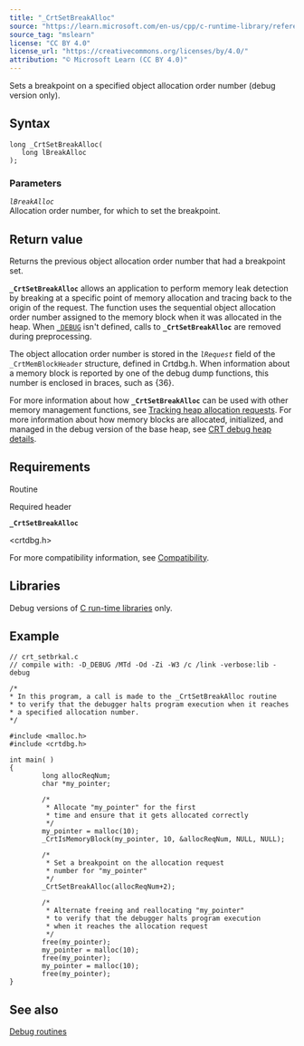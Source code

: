 ```yaml
---
title: "_CrtSetBreakAlloc"
source: "https://learn.microsoft.com/en-us/cpp/c-runtime-library/reference/crtsetbreakalloc?view=msvc-170"
source_tag: "mslearn"
license: "CC BY 4.0"
license_url: "https://creativecommons.org/licenses/by/4.0/"
attribution: "© Microsoft Learn (CC BY 4.0)"
---
```

Sets a breakpoint on a specified object allocation order number (debug version only).

## Syntax

```
long _CrtSetBreakAlloc(
   long lBreakAlloc
);
```

### Parameters

_`lBreakAlloc`_  
Allocation order number, for which to set the breakpoint.

## Return value

Returns the previous object allocation order number that had a breakpoint set.

**`_CrtSetBreakAlloc`** allows an application to perform memory leak detection by breaking at a specific point of memory allocation and tracing back to the origin of the request. The function uses the sequential object allocation order number assigned to the memory block when it was allocated in the heap. When [`_DEBUG`](https://learn.microsoft.com/en-us/cpp/c-runtime-library/debug?view=msvc-170) isn't defined, calls to **`_CrtSetBreakAlloc`** are removed during preprocessing.

The object allocation order number is stored in the _`lRequest`_ field of the `_CrtMemBlockHeader` structure, defined in Crtdbg.h. When information about a memory block is reported by one of the debug dump functions, this number is enclosed in braces, such as {36}.

For more information about how **`_CrtSetBreakAlloc`** can be used with other memory management functions, see [Tracking heap allocation requests](https://learn.microsoft.com/en-us/cpp/c-runtime-library/crt-debug-heap-details?view=msvc-170#track-heap-allocation-requests). For more information about how memory blocks are allocated, initialized, and managed in the debug version of the base heap, see [CRT debug heap details](https://learn.microsoft.com/en-us/cpp/c-runtime-library/crt-debug-heap-details?view=msvc-170).

## Requirements

Routine

Required header

**`_CrtSetBreakAlloc`**

<crtdbg.h>

For more compatibility information, see [Compatibility](https://learn.microsoft.com/en-us/cpp/c-runtime-library/compatibility?view=msvc-170).

## Libraries

Debug versions of [C run-time libraries](https://learn.microsoft.com/en-us/cpp/c-runtime-library/crt-library-features?view=msvc-170) only.

## Example

```
// crt_setbrkal.c
// compile with: -D_DEBUG /MTd -Od -Zi -W3 /c /link -verbose:lib -debug

/*
* In this program, a call is made to the _CrtSetBreakAlloc routine
* to verify that the debugger halts program execution when it reaches
* a specified allocation number.
*/

#include <malloc.h>
#include <crtdbg.h>

int main( )
{
        long allocReqNum;
        char *my_pointer;

        /*
         * Allocate "my_pointer" for the first
         * time and ensure that it gets allocated correctly
         */
        my_pointer = malloc(10);
        _CrtIsMemoryBlock(my_pointer, 10, &allocReqNum, NULL, NULL);

        /*
         * Set a breakpoint on the allocation request
         * number for "my_pointer"
         */
        _CrtSetBreakAlloc(allocReqNum+2);

        /*
         * Alternate freeing and reallocating "my_pointer"
         * to verify that the debugger halts program execution
         * when it reaches the allocation request
         */
        free(my_pointer);
        my_pointer = malloc(10);
        free(my_pointer);
        my_pointer = malloc(10);
        free(my_pointer);
}
```

## See also

[Debug routines](https://learn.microsoft.com/en-us/cpp/c-runtime-library/debug-routines?view=msvc-170)
